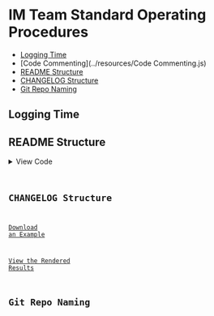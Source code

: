 # IM Team Standard Operating Procedures

- [Logging Time](#logging-time)
- [Code Commenting](../resources/Code Commenting.js)
- [README Structure](#readme-structure)
- [CHANGELOG Structure](#changelog-structure)
- [Git Repo Naming](#git-repo-naming)



## Logging Time


## README Structure
<details>
    <summary>View Code</summary>
    <code>
        ### version #.#.##
        Released: date | tbd

        Issues:
            - VWP-##
            - IM-##

        Updates:
            - Updated this
            - Updated that

        Fixes:
            - Fixed this
            - Fixed that
    </code>
</details>

## CHANGELOG Structure
<a href="../resources/changelog-example.md" download="CHANGELOG.md">Download an Example</a>

[View the Rendered Results](../resources/changelog-example)

## Git Repo Naming
